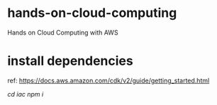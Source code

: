 # hands-on-cloud-computing
Hands on Cloud Computing with AWS

# install dependencies
ref: https://docs.aws.amazon.com/cdk/v2/guide/getting_started.html

*cd iac*
*npm i* 
